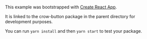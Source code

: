 This example was bootstrapped with [Create React App](https://github.com/facebook/create-react-app).

It is linked to the crow-button package in the parent directory for development purposes.

You can run `yarn install` and then `yarn start` to test your package.
